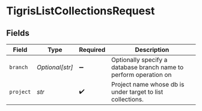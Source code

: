 # TigrisListCollectionsRequest


## Fields

| Field                                                             | Type                                                              | Required                                                          | Description                                                       |
| ----------------------------------------------------------------- | ----------------------------------------------------------------- | ----------------------------------------------------------------- | ----------------------------------------------------------------- |
| `branch`                                                          | *Optional[str]*                                                   | :heavy_minus_sign:                                                | Optionally specify a database branch name to perform operation on |
| `project`                                                         | *str*                                                             | :heavy_check_mark:                                                | Project name whose db is under target to list collections.        |